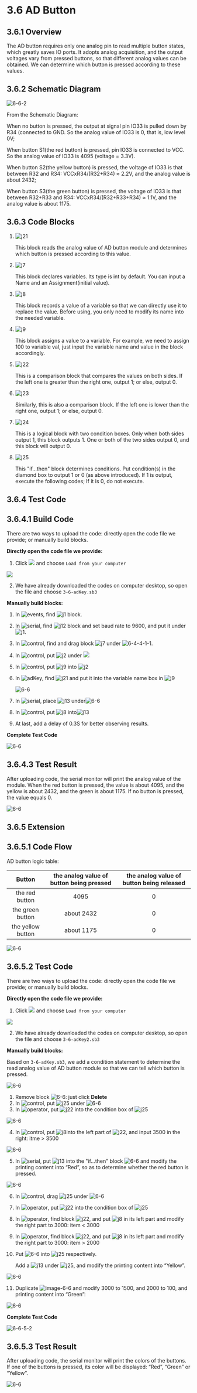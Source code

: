 # 3.6 AD Button

## 3.6.1 Overview

The AD button requires only one analog pin to read multiple button states, which greatly saves IO ports. It adopts analog acquisition, and the output voltages vary from pressed buttons, so that different analog values can be obtained. We can determine which button is pressed according to these values.

##  3.6.2 Schematic Diagram

![6-6-2](./media/6-6-2.png)

From the Schematic Diagram: 

When no button is pressed, the output at signal pin IO33 is pulled down by R34 (connected to GND. So the analog value of IO33 is 0, that is, low level 0V;

When button S1(the red button) is pressed, pin IO33 is connected to VCC. So the analog value of IO33 is 4095 (voltage = 3.3V).

When button S2(the yellow button) is pressed, the voltage of IO33 is that between R32 and R34: VCCxR34/(R32+R34) ≈ 2.2V, and the analog value is about 2432;

When button S3(the green button) is pressed, the voltage of IO33 is that between R32+R33 and R34: VCCxR34/(R32+R33+R34) ≈ 1.1V, and the analog value is about 1175.

## 3.6.3 Code Blocks

1. ![j21](./media/j21.png) 

   This block reads the analog value of AD button module and determines which button is pressed according to this value.

2. ![j7](./media/j7.png) 

   This block declares variables. Its type is int by default. You can input a Name and an Assignment(initial value).

3. ![j8](./media/j8.png) 

   This block records a value of a variable so that we can directly use it to replace the value. Before using, you only need to modify its name into the needed variable.

4. ![j9](./media/j9.png) 

   This block assigns a value to a variable. For example, we need to assign 100 to variable val, just input the variable name and value in the block accordingly. 

5. ![j22](./media/j22.png) 

   This is a comparison block that compares the values on both sides. If the left one is greater than the right one, output 1; or else, output 0.

6. ![j23](./media/j23.png) 

   Similarly, this is also a comparison block. If the left one is lower than the right one, output 1; or else, output 0.

7. ![j24](./media/j24.png) 

   This is a logical block with two condition boxes. Only when both sides output 1, this block outputs 1. One or both of the two sides output 0, and this block will output 0.

8. ![j25](./media/j25.png) 

   This "if...then" block determines conditions. Put condition(s) in the diamond box to output 1 or 0 (as above introduced). If 1 is output, execute the following codes; If it is 0, do not execute. 

## 3.6.4 Test Code

## 3.6.4.1 Build Code

There are two ways to upload the code: directly open the code file we provide; or manually build blocks.

**Directly open the code file we provide:**

1. Click ![](./media/j68.png) and choose `Load from your computer`

![](./media/j67.png)

2. We have already downloaded the codes on computer desktop, so open the file and choose `3-6-adKey.sb3`

**Manually build blocks:**

1. In ![events](./media/events.png), find ![j1](./media/j1.png) block.

2. In ![serial](./media/serial.png), find ![j12](./media/j12.png) block and set baud rate to 9600, and put it under ![j1](./media/j1.png).

3. In ![control](./media/variable.png), find and drag block ![j7](./media/j7.png) under ![6-4-4-1-1](./media/6-2-4-1-1.png).

4. In ![control](./media/control.png), put ![j2](./media/j2.png) under ![](./media/j7.png)

5. In ![control](./media/variable.png), put ![j9](./media/j9.png) into ![j2](./media/j2.png)

6. In ![adKey](./media/adKey.png), find ![j21](./media/j21.png) and put it into the variable name box in ![j9](./media/j9.png)

   ![6-6](./media/6-6-4-1-2.png)

7. In ![serial](./media/serial.png), place ![j13](./media/j13.png) under![6-6](./media/6-6-4-1-3.png)

8. In ![control](./media/variable.png), put ![j8](./media/j8.png) into![j13](./media/j13.png)

9. At last, add a delay of 0.3S for better observing results.

**Complete Test Code**

![6-6](./media/6-6-4-1-4.png)

## 3.6.4.3 Test Result

After uploading code, the serial monitor will print the analog value of the module. When the red button is pressed, the value is about 4095, and the yellow is about 2432, and the green is about 1175. If no button is pressed, the value equals 0.

![6-6](./media/6-6-4-2.png)

##  3.6.5 Extension

## 3.6.5.1 Code Flow

AD button logic table: 

|      Button       | the analog value of button being pressed | the analog value of button being released |
| :---------------: | :--------------------------------------: | :---------------------------------------: |
|  the red button   |                   4095                   |                     0                     |
| the green button  |                about 2432                |                     0                     |
| the yellow button |                about 1175                |                     0                     |

![6-6](./media/6-6-5-1.png)

## 3.6.5.2 Test Code

There are two ways to upload the code: directly open the code file we provide; or manually build blocks.

**Directly open the code file we provide:**

1. Click ![](./media/j68.png) and choose `Load from your computer`

![](./media/j67.png)

2. We have already downloaded the codes on computer desktop, so open the file and choose `3-6-adKey2.sb3`

**Manually build blocks:**

Based on `3-6-adKey.sb3`, we add a condition statement to determine the read analog value of AD button module so that we can tell which button is pressed.

![6-6](./media/6-6-4-1-4.png)

1. Remove block ![6-6](./media/6-6-5-2-1.png): just click **Delete**
2. In ![control](./media/control.png), put ![j25](./media/j25.png) under ![6-6](./media/6-6-5-2-9.png)
3. In ![operator](./media/operator.png), put ![j22](./media/j22.png) into the condition box of ![j25](./media/j25.png)

![6-6](./media/6-6-5-2-2.png)

4. In ![control](./media/variable.png), put ![j8](./media/j8.png)into the left part of ![j22](./media/j22.png), and input 3500 in the right: itme > 3500

![6-6](./media/6-6-5-2-3.png)

5. In ![serial](./media/serial.png), put ![j13](./media/j13.png) into the "if...then" block ![6-6](./media/6-6-5-2-3.png) and modify the printing content into “Red”, so as to determine whether the red button is pressed.

![6-6](./media/6-6-5-2-4.png)

6. In ![control](./media/control.png), drag ![j25](./media/j25.png) under ![6-6](./media/6-6-5-2-4.png)

7. In ![operator](./media/operator.png), put ![j22](./media/j24.png) into the condition box of ![j25](./media/j25.png)

8. In ![operator](./media/operator.png), find block ![j22](./media/j23.png), and put ![j8](./media/j8.png) in its left part and modify the right part to 3000:  item < 3000

9. In ![operator](./media/operator.png), find block ![j22](./media/j22.png), and put ![j8](./media/j8.png) in its left part and modify the right part to 3000:  item > 2000

10. Put ![6-6](./media/6-6-5-2-5.png) into ![j25](./media/j24.png) respectively. 

    Add a ![j13](./media/j13.png) under ![j25](./media/j25.png), and modify the printing content into “Yellow”.

![6-6](./media/6-6-5-2-6.png)

11. Duplicate ![image-6-6](./media/6-6-5-2-7.png) and modify 3000 to 1500, and 2000 to 100, and printing content into “Green”: 

![6-6](./media/6-6-5-2-8.png)

**Complete Test Code**

![6-6-5-2](./media/6-6-5-2.png)



## 3.6.5.3 Test Result

After uploading code, the serial monitor will print the colors of the buttons. If one of the buttons is pressed, its color will be displayed: “Red”, “Green” or “Yellow”.

![6-6](./media/6-6-5-3.png)